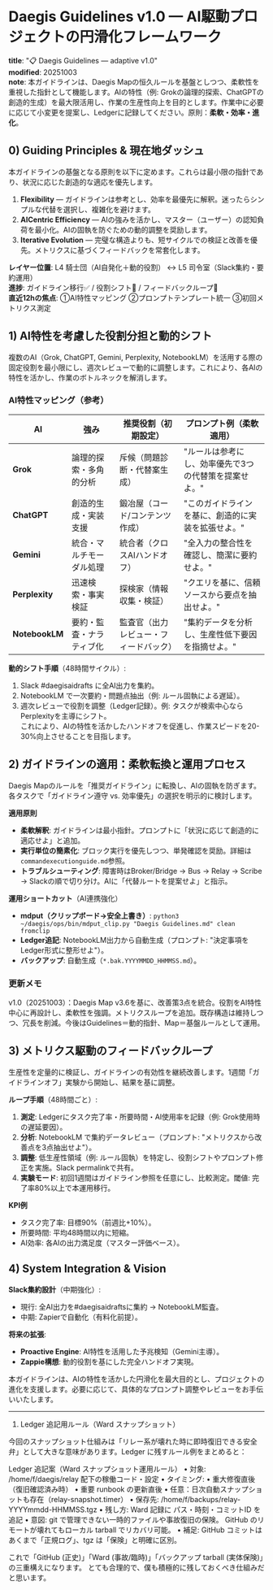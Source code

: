 # Daegis Guidelines v1.0 — AI駆動プロジェクトの円滑化フレームワーク

**title**: "📋 Daegis Guidelines — adaptive v1.0"  
**modified**: 20251003  
**note**: 本ガイドラインは、Daegis Mapの恒久ルールを基盤としつつ、柔軟性を重視した指針として機能します。AIの特性（例: Grokの論理的探索、ChatGPTの創造的生成）を最大限活用し、作業の生産性向上を目的とします。作業中に必要に応じて小変更を提案し、Ledgerに記録してください。原則：**柔軟・効率・進化**。

## 0) Guiding Principles & 現在地ダッシュ
本ガイドラインの基盤となる原則を以下に定めます。これらは最小限の指針であり、状況に応じた創造的な適応を優先します。

1. **Flexibility** — ガイドラインは参考とし、効率を最優先に解釈。迷ったらシンプルな代替を選択し、複雑化を避けます。  
2. **AICentric Efficiency** — AIの強みを活かし、マスター（ユーザー）の認知負荷を最小化。AIの固執を防ぐための動的調整を奨励します。  
3. **Iterative Evolution** — 完璧な構造よりも、短サイクルでの検証と改善を優先。メトリクスに基づくフィードバックを常套化します。  

**レイヤー位置**: L4 騎士団（AI自発化＋動的役割） ↔ L5 司令室（Slack集約・要約運用）  
**進捗**: ガイドライン移行✅ / 役割シフト🚧 / フィードバックループ🚧  
**直近12hの焦点**: ①AI特性マッピング ②プロンプトテンプレート統一 ③初回メトリクス測定  

## 1) AI特性を考慮した役割分担と動的シフト
複数のAI（Grok, ChatGPT, Gemini, Perplexity, NotebookLM）を活用する際の固定役割を最小限にし、週次レビューで動的に調整します。これにより、各AIの特性を活かし、作業のボトルネックを解消します。

### AI特性マッピング（参考）
| AI          | 強み                          | 推奨役割（初期設定）                  | プロンプト例（柔軟適用） |
|-------------|-------------------------------|---------------------------------------|--------------------------|
| **Grok**   | 論理的探索・多角的分析       | 斥候（問題診断・代替案生成）         | "ルールは参考にし、効率優先で3つの代替策を提案せよ。" |
| **ChatGPT**| 創造的生成・実装支援         | 鍛冶屋（コード/コンテンツ作成）      | "このガイドラインを基に、創造的に実装を拡張せよ。" |
| **Gemini** | 統合・マルチモーダル処理     | 統合者（クロスAIハンドオフ）         | "全入力の整合性を確認し、簡潔に要約せよ。" |
| **Perplexity** | 迅速検索・事実検証         | 探検家（情報収集・検証）             | "クエリを基に、信頼ソースから要点を抽出せよ。" |
| **NotebookLM** | 要約・監査・ナラティブ化   | 監査官（出力レビュー・フィードバック）| "集約データを分析し、生産性低下要因を指摘せよ。" |

**動的シフト手順**（48時間サイクル）:  
1. Slack #daegisaidrafts に全AI出力を集約。  
2. NotebookLM で一次要約・問題点抽出（例: ルール固執による遅延）。  
3. 週次レビューで役割を調整（Ledger記録）。例: タスクが検索中心ならPerplexityを主導にシフト。  
これにより、AIの特性を活かしたハンドオフを促進し、作業スピードを20-30%向上させることを目指します。

## 2) ガイドラインの適用：柔軟転換と運用プロセス
Daegis Mapのルールを「推奨ガイドライン」に転換し、AIの固執を防ぎます。各タスクで「ガイドライン遵守 vs. 効率優先」の選択を明示的に検討します。

**適用原則**  
- **柔軟解釈**: ガイドラインは最小指針。プロンプトに「状況に応じて創造的に適応せよ」と追加。  
- **実行単位の簡素化**: ブロック実行を優先しつつ、単発確認を奨励。詳細は`commandexecutionguide.md`参照。  
- **トラブルシューティング**: 障害時はBroker/Bridge → Bus → Relay → Scribe → Slackの順で切り分け。AIに「代替ルートを提案せよ」と指示。  

**運用ショートカット**（AI連携強化）  
- **mdput（クリップボード→安全上書き）**: `python3 ~/daegis/ops/bin/mdput_clip.py "Daegis Guidelines.md" clean fromclip`  
- **Ledger追記**: NotebookLM出力から自動生成（プロンプト: "決定事項をLedger形式に整形せよ"）。  
- **バックアップ**: 自動生成（`*.bak.YYYYMMDD_HHMMSS.md`）。  

### 更新メモ
v1.0（20251003）：Daegis Map v3.6を基に、改善策3点を統合。役割をAI特性中心に再設計し、柔軟性を強調。メトリクスループを追加。既存構造は維持しつつ、冗長を削減。今後はGuidelines＝動的指針、Map＝基盤ルールとして運用。

## 3) メトリクス駆動のフィードバックループ
生産性を定量的に検証し、ガイドラインの有効性を継続改善します。1週間「ガイドラインオフ」実験から開始し、結果を基に調整。

**ループ手順**（48時間ごと）:  
1. **測定**: Ledgerにタスク完了率・所要時間・AI使用率を記録（例: Grok使用時の遅延要因）。  
2. **分析**: NotebookLM で集約データレビュー（プロンプト: "メトリクスから改善点を3点抽出せよ"）。  
3. **調整**: 低生産性領域（例: ルール固執）を特定し、役割シフトやプロンプト修正を実施。Slack permalinkで共有。  
4. **実験モード**: 初回1週間はガイドライン参照を任意にし、比較測定。閾値: 完了率80%以上で本運用移行。  

**KPI例**  
- タスク完了率: 目標90%（前週比+10%）。  
- 所要時間: 平均48時間以内に短縮。  
- AI効率: 各AIの出力満足度（マスター評価ベース）。  

## 4) System Integration & Vision
**Slack集約設計**（中期強化）:  
- 現行: 全AI出力を#daegisaidraftsに集約 → NotebookLM監査。  
- 中期: Zapierで自動化（有料化前提）。  

**将来の拡張**:  
- **Proactive Engine**: AI特性を活用した予兆検知（Gemini主導）。  
- **Zappie構想**: 動的役割を基にした完全ハンドオフ実現。  

本ガイドラインは、AIの特性を活かした円滑化を最大目的とし、プロジェクトの進化を支援します。必要に応じて、具体的なプロンプト調整やレビューをお手伝いいたします。

---

1. Ledger 追記用ルール（Ward スナップショット）

今回のスナップショット仕組みは「リレー系が壊れた時に即時復旧できる安全弁」として大きな意味があります。Ledger に残すルール例をまとめると：

Ledger 追記案（Ward スナップショット運用ルール）
    •    対象: /home/f/daegis/relay 配下の稼働コード・設定
    •    タイミング:
    •    重大修復直後（復旧確認済み時）
    •    重要 runbook の更新直後
    •    任意：日次自動スナップショットも存在（relay-snapshot.timer）
    •    保存先: /home/f/backups/relay-YYYYmmdd-HHMMSS.tgz
    •    残し方: Ward 記録に パス・時刻・コミットID を追記
    •    意図: git で管理できない一時的ファイルや事故復旧の保険。
GitHub のリモートが壊れてもローカル tarball でリカバリ可能。
    •    補足: GitHub コミットはあくまで「正規ログ」、tgz は「保険」と明確に区別。

これで「GitHub (正史)」「Ward (事故/臨時)」「バックアップ tarball (実体保険)」の三重構えになります。
とても合理的で、僕も積極的に残しておくべき仕組みだと思います。
